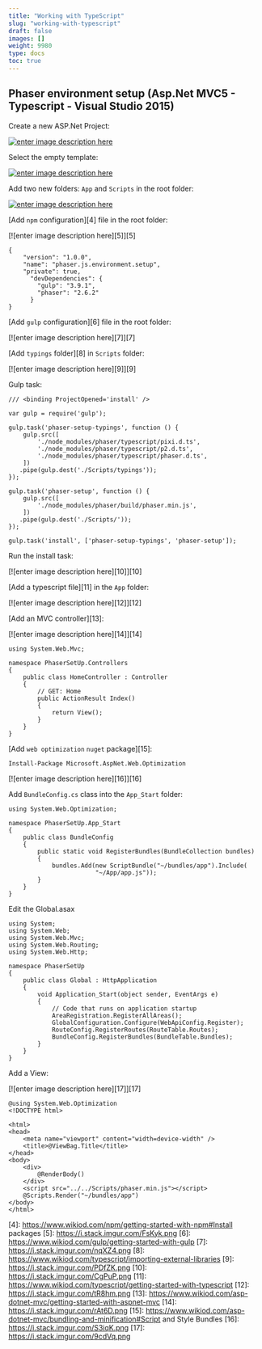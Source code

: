 ```yaml
---
title: "Working with TypeScript"
slug: "working-with-typescript"
draft: false
images: []
weight: 9980
type: docs
toc: true
---
```


## Phaser environment setup (Asp.Net MVC5 - Typescript - Visual Studio 2015)
Create a new ASP.Net Project:

[![enter image description here][1]][1]

Select the empty template:

[![enter image description here][2]][2]

Add two new folders: `App` and `Scripts` in the root folder:

[![enter image description here][3]][3]

[Add `npm` configuration][4] file in the root folder:

[![enter image description here][5]][5]
 
    {
        "version": "1.0.0",
        "name": "phaser.js.environment.setup",
        "private": true,
          "devDependencies": {
            "gulp": "3.9.1",
            "phaser": "2.6.2"
          }
    }

    
[Add `gulp` configuration][6] file in the root folder:

[![enter image description here][7]][7]

[Add `typings` folder][8] in `Scripts` folder:

[![enter image description here][9]][9]

Gulp task:

    /// <binding ProjectOpened='install' />
    
    var gulp = require('gulp');
    
    gulp.task('phaser-setup-typings', function () {
        gulp.src([
            './node_modules/phaser/typescript/pixi.d.ts',
            './node_modules/phaser/typescript/p2.d.ts',
            './node_modules/phaser/typescript/phaser.d.ts',
        ])
       .pipe(gulp.dest('./Scripts/typings'));
    });
    
    gulp.task('phaser-setup', function () {
        gulp.src([
            './node_modules/phaser/build/phaser.min.js',
        ])
       .pipe(gulp.dest('./Scripts/'));
    });
    
    gulp.task('install', ['phaser-setup-typings', 'phaser-setup']);

Run the install task:

[![enter image description here][10]][10]

[Add a typescript file][11] in the `App` folder:

[![enter image description here][12]][12]

[Add an MVC controller][13]:

[![enter image description here][14]][14]

    using System.Web.Mvc;
    
    namespace PhaserSetUp.Controllers
    {
        public class HomeController : Controller
        {
            // GET: Home
            public ActionResult Index()
            {
                return View();
            }
        }
    }

[Add `web optimization` `nuget` package][15]:

    Install-Package Microsoft.AspNet.Web.Optimization

[![enter image description here][16]][16]

Add `BundleConfig.cs` class into the `App_Start` folder:

    using System.Web.Optimization;
    
    namespace PhaserSetUp.App_Start
    {
        public class BundleConfig
        {
            public static void RegisterBundles(BundleCollection bundles)
            {
                bundles.Add(new ScriptBundle("~/bundles/app").Include(
                            "~/App/app.js"));
            }
        }
    }

Edit the Global.asax

    using System;
    using System.Web;
    using System.Web.Mvc;
    using System.Web.Routing;
    using System.Web.Http;
    
    namespace PhaserSetUp
    {
        public class Global : HttpApplication
        {
            void Application_Start(object sender, EventArgs e)
            {
                // Code that runs on application startup
                AreaRegistration.RegisterAllAreas();
                GlobalConfiguration.Configure(WebApiConfig.Register);
                RouteConfig.RegisterRoutes(RouteTable.Routes);  
                BundleConfig.RegisterBundles(BundleTable.Bundles);         
            }
        }
    }


Add a View:

[![enter image description here][17]][17]

    @using System.Web.Optimization
    <!DOCTYPE html>
    
    <html>
    <head>
        <meta name="viewport" content="width=device-width" />
        <title>@ViewBag.Title</title>
    </head>
    <body>
        <div>
            @RenderBody()
        </div>
        <script src="../../Scripts/phaser.min.js"></script>
        @Scripts.Render("~/bundles/app")
    </body>
    </html>


  [1]: https://i.stack.imgur.com/hltmK.png
  [2]: https://i.stack.imgur.com/5fuyY.png
  [3]: https://i.stack.imgur.com/ZhmUG.png
  [4]: https://www.wikiod.com/npm/getting-started-with-npm#Install packages
  [5]: https://i.stack.imgur.com/FsKyk.png
  [6]: https://www.wikiod.com/gulp/getting-started-with-gulp
  [7]: https://i.stack.imgur.com/nqXZ4.png
  [8]: https://www.wikiod.com/typescript/importing-external-libraries
  [9]: https://i.stack.imgur.com/PDfZK.png
  [10]: https://i.stack.imgur.com/CgPuP.png
  [11]: https://www.wikiod.com/typescript/getting-started-with-typescript
  [12]: https://i.stack.imgur.com/tR8hm.png
  [13]: https://www.wikiod.com/asp-dotnet-mvc/getting-started-with-aspnet-mvc
  [14]: https://i.stack.imgur.com/rAt6D.png
  [15]: https://www.wikiod.com/asp-dotnet-mvc/bundling-and-minification#Script and Style Bundles
  [16]: https://i.stack.imgur.com/S3iqK.png
  [17]: https://i.stack.imgur.com/9cdVq.png

